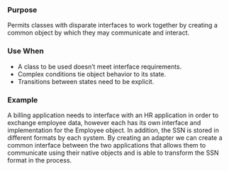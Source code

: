 ### Purpose
Permits classes with disparate interfaces to work together by
creating a common object by which they may communicate
and interact.
### Use When
- A class to be used doesn’t meet interface requirements.
- Complex conditions tie object behavior to its state.
- Transitions between states need to be explicit.
### Example
A billing application needs to interface with an HR application in
order to exchange employee data, however each has its own interface
and implementation for the Employee object. In addition, the
SSN is stored in different formats by each system. By creating an
adapter we can create a common interface between the two applications
that allows them to communicate using their native objects
and is able to transform the SSN format in the process.
